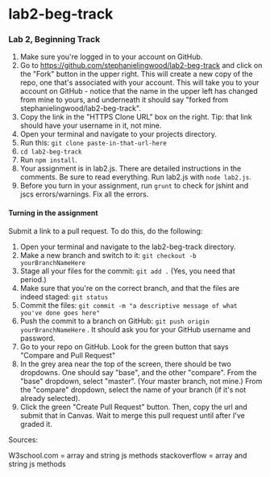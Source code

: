 # lab2-beg-track

### Lab 2, Beginning Track

1. Make sure you're logged in to your account on GitHub.
2. Go to <a href = "https://github.com/stephanielingwood/lab2-beg-track">https://github.com/stephanielingwood/lab2-beg-track</a> and click on the "Fork" button in the upper right. This will create a new copy of the repo, one that's associated with your account. This will take you to your account on GitHub - notice that the name in the upper left has changed from mine to yours, and underneath it should say "forked from stephanielingwood/lab2-beg-track".
3. Copy the link in the "HTTPS Clone URL" box on the right. Tip: that link should have your username in it, not mine.
4. Open your terminal and navigate to your projects directory.
5. Run this: `git clone paste-in-that-url-here`
6. `cd lab2-beg-track`
7. Run `npm install`.
8. Your assignment is in lab2.js. There are detailed instructions in the
comments. Be sure to read everything. Run lab2.js with `node lab2.js`.
9. Before you turn in your assignment, run `grunt` to check for jshint and jscs errors/warnings. Fix all the errors.

#### Turning in the assignment
Submit a link to a pull request. To do this, do the following:

1. Open your terminal and navigate to the lab2-beg-track directory.
2. Make a new branch and switch to it: `git checkout -b yourBranchNameHere`
3. Stage all your files for the commit: `git add .`  (Yes, you need that period.)
4. Make sure that you're on the correct branch, and that the files are indeed staged: `git status`
5. Commit the files: `git commit -m "a descriptive message of what you've done goes here"`
6. Push the commit to a branch on GitHub: `git push origin yourBranchNameHere` . It should ask you for your GitHub username and password.
7. Go to your repo on GitHub. Look for the green button that says "Compare and Pull Request"
8. In the grey area near the top of the screen, there should be two dropdowns. One should say "base", and the other "compare". From the "base" dropdown, select "master". (Your master branch, not mine.) From the "compare" dropdown, select the name of your branch (if it's not already selected).
9. Click the green "Create Pull Request" button. Then, copy the url and submit that in Canvas. Wait to merge this pull request until after I've graded it.

Sources:

W3school.com = array and string js methods
stackoverflow = array and string js methods